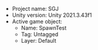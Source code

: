 <!-- UNITY CODE ASSIST INSTRUCTIONS START -->
- Project name: SGJ
- Unity version: Unity 2021.3.43f1
- Active game object:
  - Name: SpawnTest
  - Tag: Untagged
  - Layer: Default
<!-- UNITY CODE ASSIST INSTRUCTIONS END -->